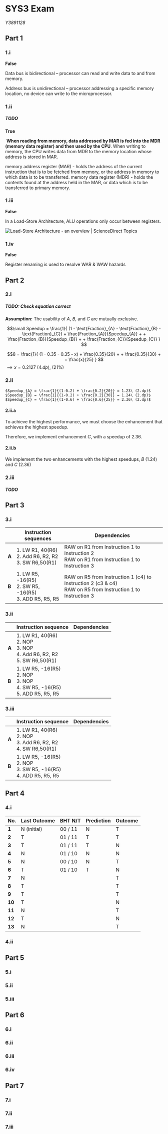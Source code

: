 # SYS3 Exam
_Y3891128_

## Part 1

### 1.i

**False**

Data bus is bidirectional – processor can read and write data to and from memory.

Address bus is unidirectional – processor addressing a specific memory location, no device can write to the microprocessor.

### 1.ii

##### TODO

**True**

 **When reading from memory, data addressed by MAR is fed into the MDR (memory data register) and then used by the CPU**. When writing to memory, the CPU writes data from MDR to the memory location whose address is stored in MAR.

memory address register (MAR) - holds the address of the current instruction that is to be fetched from memory, or the address in memory to which data is to be transferred. memory data register (MDR) - holds the contents found at the address held in the MAR, or data which is to be transferred to primary memory.

### 1.iii

**False**

In a Load-Store Architecture, ALU operations only occur between registers.

![Load-Store Architecture - an overview | ScienceDirect Topics](https://ars.els-cdn.com/content/image/1-s2.0-B9780124202320000015-f01-18-9780124202320.jpg)

### 1.iv

**False**

Register renaming is used to resolve WAR & WAW hazards

## Part 2

### 2.i
##### TODO: Check equation correct

**Assumption:** The usability of $A$, $B$, and $C$ are mutually exclusive.

$$\small Speedup =
\frac{1}{ (1 - \text{Fraction}_{A} - \text{Fraction}_{B} - \text{Fraction}_{C})
	+ \frac{Fraction_{A}}{Speedup_{A}} + 
	+ \frac{Fraction_{B}}{Speedup_{B}} +
	+ \frac{Fraction_{C}}{Speedup_{C}} }
$$

$$8 =
\frac{1}{ (1 - 0.35 - 0.35 - x)
	+ \frac{0.35}{20} + 
	+ \frac{0.35}{30} +
	+ \frac{x}{25} }
$$
$\implies x = 0.2127\ (4.dp),\ (21\%)$


### 2.ii

	$Speedup_{A} = \frac{1}{(1-0.2) + \frac{0.2}{20}} = 1.23\ (2.dp)$
	$Speedup_{B} = \frac{1}{(1-0.2) + \frac{0.2}{30}} = 1.24\ (2.dp)$
	$Speedup_{C} = \frac{1}{(1-0.6) + \frac{0.6}{25}} = 2.36\ (2.dp)$

#### 2.ii.a

To achieve the highest performance, we must choose the enhancement that achieves the highest speedup.

Therefore, we implement enhancement $C$, with a speedup of $2.36$.

#### 2.ii.b

We implement the two enhancements with the highest speedups, $B$ (1.24) and $C$ (2.36)


### 2.iii

##### TODO

## Part 3

### 3.i

|       | Instruction sequences                                       | Dependencies                                                                                        |
| ----- | ----------------------------------------------------------- | --------------------------------------------------------------------------------------------------- |
| **A** | 1. LW R1, 40(R6)<br>2. Add R6, R2, R2<br>3. SW R6,50(R1)    | RAW on R1 from Instruction 1 to Instruction 2<br>RAW on R1 from Instruction 1 to Instruction 3      |
| **B** | 1. LW R5, -16(R5)<br>2. SW R5, -16(R5)<br>3. ADD R5, R5, R5 | RAW on R5 from Instruction 1 (c4) to Instruction 2 (c3 & c4)<br>RAW on R5 from Instruction 1 to Instruction 3 | 

### 3.ii

|       | Instruction sequence                                                     | Dependencies |
| ----- | ---------------------------------------------------------------------------- | ---------------- |
| **A** | 1. LW R1, 40(R6)<br>2. NOP<br>3. NOP<br>4. Add R6, R2, R2<br>5. SW R6,50(R1) |                  |
| **B** | 1. LW R5, -16(R5)<br>2. NOP<br>3. NOP<br>4. SW R5, -16(R5)<br>5. ADD R5, R5, R5 |                                                                              |                  |

### 3.iii

|       | Instruction sequence                                               | Dependencies |
| ----- | ------------------------------------------------------------------ | ------------ |
| **A** | 1. LW R1, 40(R6)<br>2. NOP<br>3. Add R6, R2, R2<br>4. SW R6,50(R1) |              |
| **B** |  1. LW R5, -16(R5)<br>2. NOP<br>3. SW R5, -16(R5)<br>4. ADD R5, R5, R5                                                                  |              |

## Part 4

### 4.i

| No.    | Last Outcome | BHT N/T | Prediction | Outcome |
| ------ | ------------ | ------- | ---------- | ------- |
| **1**  | N (initial)  | 00 / 11 | N          | T       |
| **2**  | T            | 01 / 11 | T          | T       |
| **3**  | T            | 01 / 11 | T          | N       |
| **4**  | N            | 01 / 10 | N          | N       |
| **5**  | N            | 00 / 10 | N          | T       |
| **6**  | T            | 01 / 10 | T          | N       |
| **7**  | N            |         |            | T       |
| **8**  | T            |         |            | T       |
| **9**  | T            |         |            | T       |
| **10** | T            |         |            | N       |
| **11** | N            |         |            | T       |
| **12** | T            |         |            | N       |
| **13** | N            |         |            | T       |

### 4.ii

## Part 5

### 5.i

### 5.ii

### 5.iii

## Part 6

### 6.i

### 6.ii

### 6.iii

### 6.iv

## Part 7

### 7.i

### 7.ii

### 7.iii